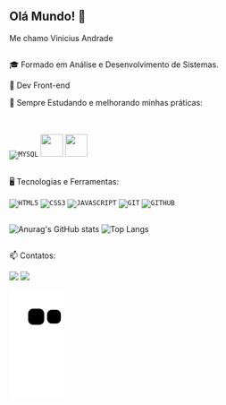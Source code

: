 ## Olá Mundo! 👋

Me chamo Vinicius Andrade 
##
<p>🎓 Formado em Análise e Desenvolvimento de Sistemas.<p/>
<p>🌱 Dev Front-end </p>
<p>📓 Sempre Estudando e melhorando minhas práticas:</p>
<br>
<br>
<div align-items:center>
  <code><img width="40px" src="https://cdn.jsdelivr.net/gh/devicons/devicon/icons/mysql/mysql-original.svg" title = "MYSQL"/></code>
<img src="https://cdn.jsdelivr.net/gh/devicons/devicon/icons/mysql/mysql-original-wordmark.svg" width="40" height="40" /> 
  
<img src="https://cdn.jsdelivr.net/gh/devicons/devicon/icons/microsoftsqlserver/microsoftsqlserver-plain-wordmark.svg" width="40" height="40" color="wite" />
          
</div>

##

🖥️ Tecnologias e Ferramentas:

<code><img width="40px" src="https://cdn.jsdelivr.net/gh/devicons/devicon/icons/html5/html5-original-wordmark.svg" title = "HTML5"/></code>
<code><img width="40px" src="https://cdn.jsdelivr.net/gh/devicons/devicon/icons/css3/css3-original-wordmark.svg" title = "CSS3"/></code>
<code><img width="40px" src="https://cdn.jsdelivr.net/gh/devicons/devicon/icons/javascript/javascript-original.svg" title = "JAVASCRIPT"/></code>
<code><img width="40px" src="https://cdn.jsdelivr.net/gh/devicons/devicon/icons/git/git-original.svg" title = "GIT"/></code>
<code><img width="40px" src="https://cdn.jsdelivr.net/gh/devicons/devicon/icons/github/github-original.svg" title = "GITHUB"/></code>


##

<div>
  
  ![Anurag's GitHub stats](https://github-readme-stats.vercel.app/api?username=andiereis&show_icons=true&include_all_commits=true&theme=transparent&hide_border=true)
  ![Top Langs](https://github-readme-stats.vercel.app/api/top-langs/?username=iViniciusAndrade&show_icons=true&theme=transparent&hide_border=true)
  
  
</div>  

##

📫 Contatos:

<div>
<a href = "mailto:viniciusandrade.faire@gmail.com"><img src="https://img.shields.io/badge/Gmail-D14836?style=for-the-badge&logo=gmail&logoColor=white" target="_blank"></a>
<a href="[https://www.linkedin.com/in/andresa-reis-fernandes](https://www.linkedin.com/in/devviniciusandrade/)](https://www.linkedin.com/in/devviniciusandrade/)" target="_blank"><img src="https://img.shields.io/badge/-LinkedIn-%230077B5?style=for-the-badge&logo=linkedin&logoColor=white" target="_blank"></a>   
</div>

![Snake animation](https://github.com/Andiereis/Andiereis/blob/output/github-contribution-grid-snake.svg)
